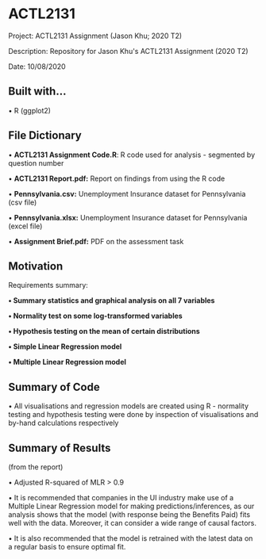 # ACTL2131

Project: ACTL2131 Assignment (Jason Khu; 2020 T2) 

Description: Repository for Jason Khu's ACTL2131 Assignment (2020 T2)

Date: 10/08/2020

## Built with...

• R (ggplot2)

## File Dictionary

• <b>ACTL2131 Assignment Code.R</b>:</b> R code used for analysis - segmented by question number

• <b>ACTL2131 Report.pdf:</b> Report on findings from using the R code

• <b>Pennsylvania.csv:</b> Unemployment Insurance dataset for Pennsylvania (csv file)

• <b>Pennsylvania.xlsx:</b> Unemployment Insurance dataset for Pennsylvania (excel file)

• <b>Assignment Brief.pdf:</b> PDF on the assessment task

## Motivation 

Requirements summary:

<b> • Summary statistics and graphical analysis on all 7 variables </b>

<b> • Normality test on some log-transformed variables </b>

<b> • Hypothesis testing on the mean of certain distributions </b>

<b> • Simple Linear Regression model </b>

<b> • Multiple Linear Regression model </b>
  
## Summary of Code
  
  • All visualisations and regression models are created using R - normality testing and hypothesis testing were done by inspection of visualisations and by-hand calculations respectively
  
## Summary of Results
  
(from the report)

  • Adjusted R-squared of MLR > 0.9

  • It is recommended that companies in the UI industry make use of a Multiple Linear Regression model for making predictions/inferences, as our analysis shows that the model (with response being the Benefits Paid) fits well with the data. Moreover, it can consider a wide range of causal factors.
  
  • It is also recommended that the model is retrained with the latest data on a regular basis to ensure optimal fit.
  
